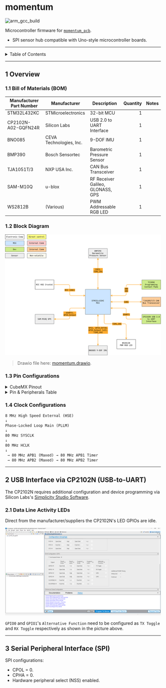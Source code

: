 # momentum

![arm_gcc_build](https://github.com/danielljeon/momentum/actions/workflows/arm_gcc_build.yaml/badge.svg)

Microcontroller firmware
for [`momentum_pcb`](https://github.com/danielljeon/momentum_pcb).

- SPI sensor hub compatible with Uno-style microcontroller boards.

---

<details markdown="1">
  <summary>Table of Contents</summary>

<!-- TOC -->
* [momentum](#momentum)
  * [1 Overview](#1-overview)
    * [1.1 Bill of Materials (BOM)](#11-bill-of-materials-bom)
    * [1.2 Block Diagram](#12-block-diagram)
    * [1.3 Pin Configurations](#13-pin-configurations)
    * [1.4 Clock Configurations](#14-clock-configurations)
  * [2 USB Interface via CP2102N (USB-to-UART)](#2-usb-interface-via-cp2102n-usb-to-uart)
    * [2.1 Data Line Activity LEDs](#21-data-line-activity-leds)
  * [3 Serial Peripheral Interface (SPI)](#3-serial-peripheral-interface-spi)
<!-- TOC -->

</details>

---

## 1 Overview

### 1.1 Bill of Materials (BOM)

| Manufacturer Part Number | Manufacturer            | Description                       | Quantity | Notes |
|--------------------------|-------------------------|-----------------------------------|---------:|-------|
| STM32L432KC              | STMicroelectronics      | 32-bit MCU                        |        1 |       |
| CP2102N-A02-GQFN24R      | Silicon Labs            | USB 2.0 to UART Interface         |        1 |       |
| BNO085                   | CEVA Technologies, Inc. | 9-DOF IMU                         |        1 |       |
| BMP390                   | Bosch Sensortec         | Barometric Pressure Sensor        |        1 |       |
| TJA1051T/3               | NXP USA Inc.            | CAN Bus Transceiver               |        1 |       |
| SAM-M10Q                 | u-blox                  | RF Receiver Galileo, GLONASS, GPS |        1 |       |
| WS2812B                  | (Various)               | PWM Addressable RGB LED           |        1 |       |

### 1.2 Block Diagram

![momentum.drawio.png](docs/momentum.drawio.png)

> Drawio file here: [momentum.drawio](docs/momentum.drawio).

### 1.3 Pin Configurations

<details markdown="1">
  <summary>CubeMX Pinout</summary>

![CubeMX Pinout.png](docs/CubeMX%20Pinout.png)

</details>

<details markdown="1">
  <summary>Pin & Peripherals Table</summary>

| STM32F446RE | Peripheral              | Config                | Connection                       | Notes                                 |
|-------------|-------------------------|-----------------------|----------------------------------|---------------------------------------|
| PA14        | `SYS_JTCK-SWCLK`        |                       | TC2050 SWD Pin 4: `SWCLK`        |                                       |
| PA13        | `SYS_JTMS-SWDIO`        |                       | TC2050 SWD Pin 2: `SWDIO`        |                                       |
|             | `TIM2_CH1`              | PWM no output         |                                  | BMP390 BMP3 driver timer.             |
|             | `TIM2_CH2`              | PWM no output         |                                  | BNO085 SH2 driver timer.              |
| PA5         | `SPI1_SCK`              |                       | BNO085 Pin 19: `H_SCL/SCK/RX`    |                                       |
| PA4         | `GPIO_Output` (SPI1 CS) | Set high              | BNO085 Pin 18: `H_CSN`           |                                       |
| PA6         | `SPI1_MISO`             |                       | BNO085 Pin 20: `H_SDA/H_MISO/TX` |                                       |
| PA7         | `SPI1_MOSI`             |                       | BNO085 Pin 17: `SA0/H_MOSI`      |                                       |
| PB0         | `GPIO_EXTI0`            | Pull-up, falling edge | BNO085 Pin 14: `H_INTN`          |                                       |
| PB1         | `GPIO_Output`           | Set high              | BNO085 Pin 6: `PS0/Wake`         | Pull low to trigger wake.             |
|             |                         | Hardware pull-up      | BNO085 Pin 5: `PS1`              |                                       |
| PA1         | `GPIO_Output`           | Set high              | BNO085 Pin 11: `NRST`            | Pull low to reset.                    |
| PB6         | `I2C1_SCL`              |                       | BMP390 Pin 2: `SCK`              |                                       |
| PB7         | `I2C1_SDA`              |                       | BMP390 Pin 4: `SDI`              |                                       |
| PA3         | `USART2_RX`             | 115200 bps            | SAM-M10Q Pin 13: `TXD`           |                                       |
| PA2         | `USART2_TX`             | 115200 bps            | SAM-M10Q Pin 14: `RXD`           |                                       |
| PC15        | `GPIO_Output`           |                       | SAM-M10Q Pin 18: `RESET_N`       | Pull low to reset (>= 1 ms).          |
| PA10        | `USART1_RX`             | 115200 bps            | CP2102N-A02-GQFN24R Pin 20: TXD  |                                       |
| PA9         | `USART1_TX`             | 115200 bps            | CP2102N-A02-GQFN24R Pin 21: RXD  |                                       |
| PA11        | `CAN1_RX`               |                       | TJA1051T/3 Pin 1: `TXD`          |                                       |
| PA12        | `CAN1_TX`               |                       | TJA1051T/3 Pin 4: `RXD`          |                                       |
| PA8         | `TIM1_CH1`              | PWM Generation CH1    | WS2812B Pin: `DIN`               | DIN pin number depends on IC variant. |
| PB3         | `SPI3_SCK`              |                       | SPI interface: `SCK`             |                                       |
| PBA15       | `SPI3_NSS`              | Pull-up, set high     | SPI interface: `SS`              |                                       |
| PB4         | `SPI3_MISO`             |                       | SPI interface: `MISO`            |                                       |
| PB5         | `SPI3_MOSI`             |                       | SPI interface: `MOSI`            |                                       |

</details>

### 1.4 Clock Configurations

```
8 MHz High Speed External (HSE)
↓
Phase-Locked Loop Main (PLLM)
↓
80 MHz SYSCLK
↓
80 MHz HCLK
↓
 → 80 MHz APB1 (Maxed) → 80 MHz APB1 Timer
 → 80 MHz APB2 (Maxed) → 80 MHz APB2 Timer
```

---

## 2 USB Interface via CP2102N (USB-to-UART)

The CP2102N requires additional configuration and device programming via Silicon
Labs's [Simplicity Studio Software](https://www.silabs.com/developer-tools/simplicity-studio).

### 2.1 Data Line Activity LEDs

Direct from the manufacturer/suppliers the CP2102N's LED GPIOs are idle.

![cp2102n_leds_config.png](docs/cp2102n_leds_config.png)

`GPIO0` and `GPIO1`'s `Alternative Function` need to be configured as
`TX Toggle` and `RX Toggle` respectively as shown in the picture above.

---

## 3 Serial Peripheral Interface (SPI)

SPI configurations:

- CPOL = 0.
- CPHA = 0.
- Hardware peripheral select (NSS) enabled.
